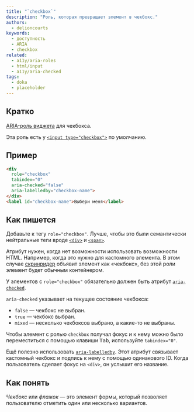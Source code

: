 ```yaml
---
title: "`checkbox`"
description: "Роль, которая превращает элемент в чекбокс."
authors:
  - delioncourts
keywords:
  - доступность
  - ARIA
  - checkbox
related:
  - a11y/aria-roles
  - html/input
  - a11y/aria-checked
tags:
  - doka
  - placeholder
---
```


## Кратко

[ARIA-роль виджета](/a11y/aria-roles/#roli-vidzhetov) для чекбокса. 

Эта роль есть у [`<input type="checkbox">`](/html/input/) по умолчанию.

## Пример

```html
<div
  role="checkbox"
  tabindex="0"
  aria-checked="false"
  aria-labelledby="checkbox-name">
</div>
<label id="checkbox-name">Выбери меня</label>
```

## Как пишется

Добавьте к тегу `role="checkbox"`. Лучше, чтобы это были семантически нейтральные теги вроде [`<div>`](/html/div/) и [`<span>`](/html/span/).

Атрибут нужен, когда нет возможности использовать возможности HTML. Например, когда это нужно для кастомного элемента. В этом случае [скринридер](/a11y/screenreaders/) объявит элемент как «чекбокс», без этой роли элемент будет обычным контейнером.

У элементов с `role="checkbox"` обязательно должен быть атрибут [`aria-checked`](/a11y/aria-checked/).

`aria-checked` указывает на текущее состояние чекбокса:
- `false` — чекбокс не выбран.
- `true` — чекбокс выбран.
- `mixed` — несколько чекбоксов выбрано, а какие-то не выбраны.

Чтобы элемент с ролью `checkbox` получал фокус и к нему можно было переместиться с помощью клавиши <kbd>Tab</kbd>, используйте `tabindex="0"`.

Ещё полезно использовать [`aria-labelledby`](/a11y/aria-labelledby/). Этот атрибут связывает кастомный чекбокс и подпись к нему с помощью одинакового ID. Когда пользователь сделает фокус на `<div>`, он услышит его название.

## Как понять

_Чекбокс_ или _флажок_ — это элемент формы, который позволяет пользователю отметить один или несколько вариантов.

